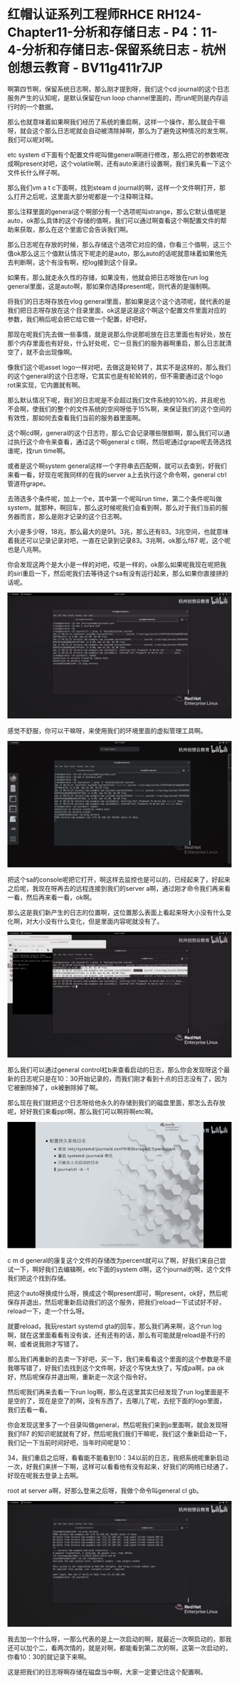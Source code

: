 # 红帽认证系列工程师RHCE RH124-Chapter11-分析和存储日志 - P4：11-4-分析和存储日志-保留系统日志 - 杭州创想云教育 - BV11g411r7JP

啊第四节啊，保留系统日志啊，那么刚才提到呀，我们这个cd journal的这个日志服务产生的认知呢，是默认保留在run loop channel里面的，而run呢则是内存运行时的一个数据。

那么也就意味着如果啊我们经历了系统的重启啊，这样一个操作，那么就会干嘛呀，就会这个那么日志呢就会自动被清除掉啊，那么为了避免这种情况的发生啊，我们可以呢对啊。

etc system d下面有个配置文件呢叫做general啊进行修改，那么把它的参数呢改成啊present对吧，这个volatile啊，还有auto来进行设置啊，我们来先看一下这个文件长什么样子啊。

那么我们vm a t c下面啊，找到steam d journal的啊，这样一个文件啊打开，那么打开之后呢，这里面大部分呢都是一个注释啊注释。

那么注释里面的general这个啊部分有一个选项呢叫strange，那么它默认值呢是auto，ok那么具体的这个存储的值啊，我们可以通过啊查看这个啊配置文件的帮助来获取，那么在这个里面它会告诉我们啊。

那么日志呢在存放的时候，那么存储这个选项它对应的值，你看三个值啊，这三个值ok那么这三个值默认情况下呢走的是auto，那么auto的话呢就意味着如果他先去判断啊，这个有没有啊，挖log接到这个目录。

如果有，那么就走永久性的存储，如果没有，他就会把日志呀放在run log general里面，这是auto啊，那如果你选择present呢，则代表的是强制啊。

将我们的日志呀存放在vlog general里面，那如果是这个这个选项呢，就代表的是我们把日志呀存放在这个目录里面，ok这是这是这个啊这个配置文件里面对应的参数，我们稍后呢会把它给它做一个配置，好吧好。

那现在呢我们先去做一些事情，就是说那么你说那呃放在日志里面也有好处，放在那个内存里面也有好处，什么好处呢，它一旦我们的服务器啊重启，那么日志就清空了，就不会出现像啊。

像我们这个呃asset logo一样对吧，去做这是轮转了，其实不是这样的，那么我们的这个general的这个日志呀，它其实也是有轮轮转的，但不需要通过这个logo rot来实现，它内置就有啊。

那么默认情况下呢，我们的日志呢是不会超过我们文件系统的10%的，并且呢也不会啊，使我们的整个的文件系统的空间呀低于15%啊，来保证我们的这个空间的有效性，那如何去查看我们当前的服务器里面啊。

这个啊cd啊，general的这个日志符，那么它会记录哪些限额啊，那么我们可以通过执行这个命令来查看，通过这个啊general c tl啊，然后呢通过grape呢去筛选找谁呢，找run time啊。

或者是这个啊system general这样一个字符串去匹配啊，就可以去查到，好我们来看一看，好现在呢我同样的在我的server a上去执行这个命令啊，general ctrl管道符grape。

去筛选多个条件呢，加上一个e，其中第一个呢叫run time，第二个条件呢叫做system，就那种，啊回车，那么这时候呢我们会看到啊，那么对于我们当前的服务器而言，那么是刚才记录的这个日志啊。

大小是多少呀，18兆，那么最大的是91。3兆，那么还有83。3兆空间，也就意味着我还可以记录记录对吧，一直在记录到记录83。3兆啊，ok那么f87 呢，这个呢也是八兆啊。

你会发现这两个是大小是一样的对吧，哎是一样的，ok那么如果呢我现在呢把我的siri重启一下，然后呢我们去等待这个sa有没有运行起来，那么如果你直接拼的话呢。



![](img/d4777db06c039cef6c542b93b55b45a2_1.png)

感觉不舒服，你可以干嘛呀，来使用我们的环境里面的虚拟管理工具啊。

![](img/d4777db06c039cef6c542b93b55b45a2_3.png)

把这个sa的console呢把它打开，啊这样去监控也是可以的，已经起来了，好起来之后呢，我现在呀再去的远程连接到我们的server a啊，通过刚才命令我们再来看一看，然后再来看一看，ok啊。

那么这是我们新产生的日志的位置啊，这位置那么表面上看起来呀大小没有什么变化啊，对大小没有什么变化，但是里面内容呢就没有了。



![](img/d4777db06c039cef6c542b93b55b45a2_5.png)

那么我们可以通过general control杠b来查看启动的日志，那么你会发现呀这个最新的日志呢只是在10：30开始记录的，而我们刚才看到十点的日志没有了，因为它被删除掉了，ok被删除掉了啊。

那么现在我们就把这个日志呀给他永久的存储到我们的磁盘里面，那怎么去存放呢，好好我们来看ppt啊，那么我们可以啊将啊etc啊。



![](img/d4777db06c039cef6c542b93b55b45a2_7.png)

c m d general的康复这个文件的存储改为percent就可以了啊，好我们来自己尝试一下，啊好我们去编辑啊，etc下面的system d啊，这个journal的啊，这个文件我们把这个找到存储。

把这个auto呀换成什么呀，换成这个啊present即可，啊present，ok好，然后呢保存并退出，然后呢重新启动我们的这个服务，把我们reload一下试试好不好，reload一下，走一个什么呀。

就要reload，我玩restart systemd gta的回车，那么我们再来啊，这个run log啊，就在这里面看看有没有诶，还有还有的话，那么有可能就是reload是不行的啊，或者说我刚才写错了。

那么我们再重新的去卖一下好吧，买一下，我们来看看这个里面的这个参数是不是我哪写错了，好我们去找到这个文件啊，好这个写快太快了，写成pa啊，pa ok好，然后呢保存并退出啊，重新走一次这个指令好。

然后呢我们再来去看一下run log啊，那么在这里其实已经发现了run log里面是不是空的了，现在是空了的啊，没有东西了，去哪儿了呢，去挖下面的logo里面，我们去看一看。

你会发现这里多了一个目录叫做general，然后呢我们来到jo里面啊，就会发现呀我们f87 的知识呢就就有了好，然后呢我们我们干嘛呢，我们这个重新启动一下，我们记一下当前时间好吧，当年时间呢是10：

34，我们重启之后呀，看看能不能看到10：34以前的日志，我把系统呢重新启动一次，好我们来拼一下啊，这样可以看看他有没有起来，好我们的网络已经通了，好现在呢我去登录上去啊。

root at server a啊，好那么登来之后呀，我做个命令叫general cl gb。

![](img/d4777db06c039cef6c542b93b55b45a2_9.png)

我去加一个什么呀，一那么代表的是上一次启动的啊，就最近一次啊启动的，那我还可以加个二，看两次情的，就是对啊，都能看到第二次的啊，这第一次启动的，你看10：30的就记录下来啊。

这是把我们的日志呀啊存储在磁盘当中啊，大家一定要记住这个配置啊。